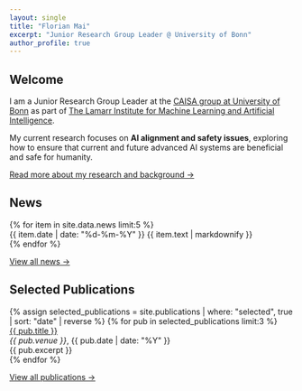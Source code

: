 ```yaml
---
layout: single
title: "Florian Mai"
excerpt: "Junior Research Group Leader @ University of Bonn"
author_profile: true
---
```


## Welcome

I am a Junior Research Group Leader at the [CAISA group at University of Bonn](https://caisa-lab.github.io/) as part of [The Lamarr Institute for Machine Learning and Artificial Intelligence](https://lamarr-institute.org/).

My current research focuses on **AI alignment and safety issues**, exploring how to ensure that current and future advanced AI systems are beneficial and safe for humanity.

[Read more about my research and background →](/about/)

## News

<div class="news">
{% for item in site.data.news limit:5 %}
  <div class="news-item">
    <span class="date">{{ item.date | date: "%d-%m-%Y" }}</span>
    <span class="text">{{ item.text | markdownify }}</span>
  </div>
{% endfor %}
</div>

[View all news →](/news/)

## Selected Publications

<div class="publications-list">
{% assign selected_publications = site.publications | where: "selected", true | sort: "date" | reverse %}
{% for pub in selected_publications limit:3 %}
  <div class="publication-item">
    <a href="{{ pub.url | relative_url }}">{{ pub.title }}</a><br>
    <em>{{ pub.venue }}</em>, {{ pub.date | date: "%Y" }}<br>
    {{ pub.excerpt }}
  </div>
{% endfor %}
</div>

[View all publications →](/publications/)